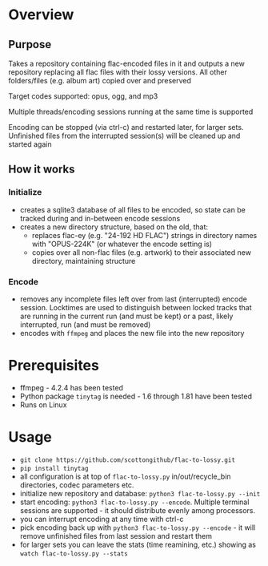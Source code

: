 # Overview
## Purpose
Takes a repository containing flac-encoded files in it and outputs a new repository replacing all flac files with their lossy versions. All other folders/files (e.g. album art) copied over and preserved

Target codes supported: opus, ogg, and mp3

Multiple threads/encoding sessions running at the same time is supported

Encoding can be stopped (via ctrl-c) and restarted later, for larger sets. Unfinished files from the interrupted session(s) will be cleaned up and started again


## How it works
### Initialize
* creates a sqlite3 database of all files to be encoded, so state can be tracked during and in-between encode sessions
* creates a new directory structure, based on the old, that:
  + replaces flac-ey (e.g. "24-192 HD FLAC") strings in directory names with "OPUS-224K" (or whatever the encode setting is)
  + copies over all non-flac files (e.g. artwork) to their associated new directory, maintaining structure

### Encode
* removes any incomplete files left over from last (interrupted) encode session. Locktimes are used to distinguish between locked tracks that are running in the current run (and must be kept) or a past, likely interrupted, run (and must be removed)
* encodes with `ffmpeg` and places the new file into the new repository

# Prerequisites
- ffmpeg - 4.2.4 has been tested
- Python package `tinytag` is needed - 1.6 through 1.81 have been tested
- Runs on Linux

# Usage
* `git clone https://github.com/scottongithub/flac-to-lossy.git`
* `pip install tinytag`
* all configuration is at top of `flac-to-lossy.py` in/out/recycle_bin directories, codec parameters etc.
* initialize new repository and database: `python3 flac-to-lossy.py --init`
* start encoding: `python3 flac-to-lossy.py --encode`. Multiple terminal sessions are supported - it should distribute evenly among processors.
* you can interrupt encoding at any time with ctrl-c
* pick encoding back up with `python3 flac-to-lossy.py --encode` - it will remove unfinished files from last session and restart them
* for larger sets you can leave the stats (time reamining, etc.) showing as `watch flac-to-lossy.py --stats`
